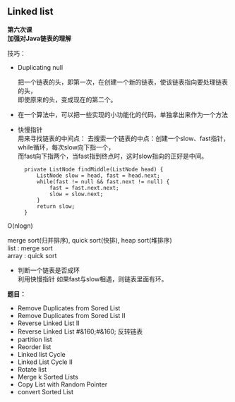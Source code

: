 ## Linked list  
**第六次课**  
**加强对Java链表的理解**  

技巧：  
* Duplicating null  

	把一个链表的头，即第一次，在创建一个新的链表，使该链表指向要处理链表的头，  
	即使原来的头，变成现在的第二个。  

* 在一个算法中，可以把一些实现的小功能化的代码，单独拿出来作为一个方法

* 快慢指针  
	用来寻找链表的中间点： 
	去搜索一个链表的中点：创建一个slow、fast指针，while循环，每次slow向下指一个，  
	而fast向下指两个，当fast指到终点时，这时slow指向的正好是中间。

		private ListNode findMiddle(ListNode head) {
			ListNode slow = head, fast = head.next;
			while(fast != null && fast.next != null) {
				fast = fast.next.next;
				slow = slow.next;
			}
			return slow;
		} 

O(nlogn)  

merge sort(归并排序), quick sort(快排), heap sort(堆排序)  
list : merge sort  
array : quick sort  

* 判断一个链表是否成环  
	利用快慢指针
	如果fast与slow相遇，则链表里面有环。
	
**题目：**  
  
* Remove Duplicates from  Sored List 
* Remove Duplicates from  Sored List II  
* Reverse Linked List II
* Reverse Linked List #&160;#&160; 反转链表  
* partition list 
* Reorder list 
* Linked list Cycle
* Linked List Cycle II
* Rotate list
* Merge k Sorted Lists  
* Copy List with Random Pointer
* convert Sorted List
